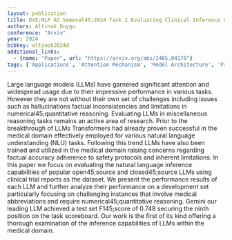 ```yaml
---
layout: publication
title: D45;NLP At Semeval45;2024 Task 2 Evaluating Clinical Inference Capabilities Of Large Language Models
authors: Altinok Duygu
conference: "Arxiv"
year: 2024
bibkey: altinok2024d
additional_links:
  - {name: "Paper", url: "https://arxiv.org/abs/2405.04170"}
tags: ['Applications', 'Attention Mechanism', 'Model Architecture', 'Pretraining Methods', 'Reinforcement Learning', 'Responsible AI', 'Transformer']
---
```

Large language models (LLMs) have garnered significant attention and widespread usage due to their impressive performance in various tasks. However they are not without their own set of challenges including issues such as hallucinations factual inconsistencies and limitations in numerical45;quantitative reasoning. Evaluating LLMs in miscellaneous reasoning tasks remains an active area of research. Prior to the breakthrough of LLMs Transformers had already proven successful in the medical domain effectively employed for various natural language understanding (NLU) tasks. Following this trend LLMs have also been trained and utilized in the medical domain raising concerns regarding factual accuracy adherence to safety protocols and inherent limitations. In this paper we focus on evaluating the natural language inference capabilities of popular open45;source and closed45;source LLMs using clinical trial reports as the dataset. We present the performance results of each LLM and further analyze their performance on a development set particularly focusing on challenging instances that involve medical abbreviations and require numerical45;quantitative reasoning. Gemini our leading LLM achieved a test set F145;score of 0.748 securing the ninth position on the task scoreboard. Our work is the first of its kind offering a thorough examination of the inference capabilities of LLMs within the medical domain.
